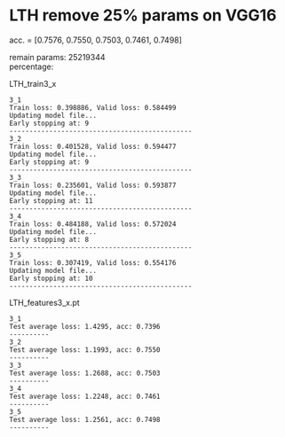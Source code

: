 # LTH remove 25% params on VGG16
acc. = [0.7576, 0.7550, 0.7503, 0.7461, 0.7498]

remain params: 25219344<br>
percentage: <br>

LTH_train3_x
```
3_1
Train loss: 0.398886, Valid loss: 0.584499
Updating model file...
Early stopping at: 9
----------------------------------------------
3_2
Train loss: 0.401528, Valid loss: 0.594477
Updating model file...
Early stopping at: 9
----------------------------------------------
3_3
Train loss: 0.235601, Valid loss: 0.593877
Updating model file...
Early stopping at: 11
----------------------------------------------
3_4
Train loss: 0.484188, Valid loss: 0.572024
Updating model file...
Early stopping at: 8
----------------------------------------------
3_5
Train loss: 0.307419, Valid loss: 0.554176
Updating model file...
Early stopping at: 10
----------------------------------------------
```

LTH_features3_x.pt
```
3_1
Test average loss: 1.4295, acc: 0.7396
----------
3_2
Test average loss: 1.1993, acc: 0.7550
----------
3_3
Test average loss: 1.2688, acc: 0.7503
----------
3_4
Test average loss: 1.2248, acc: 0.7461
----------
3_5
Test average loss: 1.2561, acc: 0.7498
----------
```
